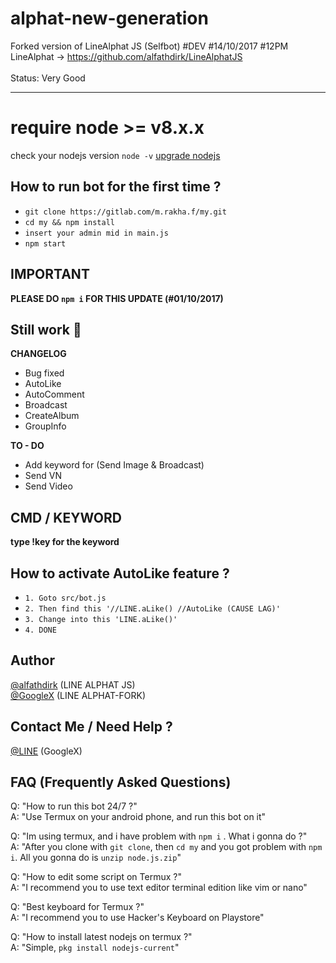 # alphat-new-generation
Forked version of LineAlphat JS (Selfbot) #DEV #14/10/2017 #12PM
<br>LineAlphat -> https://github.com/alfathdirk/LineAlphatJS<br><br>Status: Very Good

<hr>

# require node >= v8.x.x
check your nodejs version
`node -v`
[upgrade nodejs](https://google.com/)


How to run bot for the first time ?
------
- `git clone https://gitlab.com/m.rakha.f/my.git`
- `cd my && npm install`
- `insert your admin mid in main.js`
- `npm start`

IMPORTANT
------
**PLEASE DO `npm i` FOR THIS UPDATE (#01/10/2017)**

Still work :construction_worker:
----
**CHANGELOG**
- Bug fixed
- AutoLike
- AutoComment
- Broadcast
- CreateAlbum
- GroupInfo

**TO - DO**
- Add keyword for (Send Image & Broadcast)
- Send VN
- Send Video

CMD / KEYWORD
------
**type !key for the keyword**

How to activate AutoLike feature ?
------
- `1. Goto src/bot.js`
- `2. Then find this '//LINE.aLike() //AutoLike (CAUSE LAG)'`
- `3. Change into this 'LINE.aLike()'`
- `4. DONE`

Author
------
[@alfathdirk](https://instagram.com/alfathdirk) (LINE ALPHAT JS)<br>
[@GoogleX](https://fb.me/m.rakha.f) (LINE ALPHAT-FORK)

Contact Me / Need Help ?
------
[@LINE](http://line.me/ti/p/MB6mnZWbu_) (GoogleX)

FAQ (Frequently Asked Questions)
------
Q: "How to run this bot 24/7 ?"<br>
A: "Use Termux on your android phone, and run this bot on it"<br>

Q: "Im using termux, and i have problem with `npm i` . What i gonna do ?"<br>
A: "After you clone with `git clone`, then `cd my` and you got problem with `npm i`. All you gonna do is `unzip node.js.zip`"<br>

Q: "How to edit some script on Termux ?"<br>
A: "I recommend you to use text editor terminal edition like vim or nano"<br>

Q: "Best keyboard for Termux ?"<br>
A: "I recommend you to use Hacker's Keyboard on Playstore"<br>

Q: "How to install latest nodejs on termux ?"<br>
A: "Simple, `pkg install nodejs-current`"
